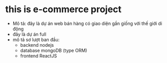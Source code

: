 # this is e-commerce project
 - Mô tả: đây là dự án web bán hàng có giao diện gần giống với thế giới di động
 - đây là dự án full
 - mô tả sơ lượt ban đầu: 
    + backend nodejs 
    + database mongoDB (type ORM)
    + frontend ReactJS


